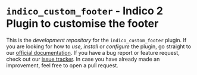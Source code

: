 # ``indico_custom_footer`` - Indico 2 Plugin to customise the footer

This is the *development repository* for the ``indico_custom_footer`` plugin.
If you are looking for how to *use, install* or *configure* the plugin, go straight to our
[official documentation](http://indico-footer.readthedocs.io/en/latest/index.html).
If you have a bug report or feature request, check out our
[issue tracker](https://github.com/MaineKuehn/indico_footer/issues).
In case you have already made an improvement, feel free to open a pull request.
